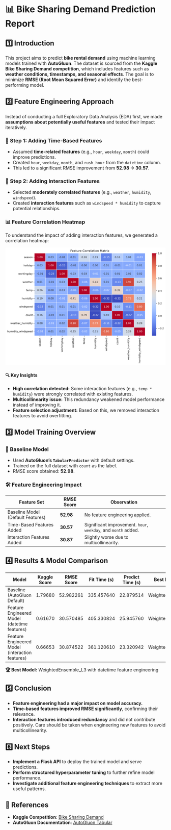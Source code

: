 # 📊 Bike Sharing Demand Prediction Report

## 1️⃣ Introduction  
This project aims to predict **bike rental demand** using machine learning models trained with **AutoGluon**. The dataset is sourced from the **Kaggle Bike Sharing Demand competition**, which includes features such as **weather conditions, timestamps, and seasonal effects**. The goal is to minimize **RMSE (Root Mean Squared Error)** and identify the best-performing model.  

## 2️⃣ Feature Engineering Approach  
Instead of conducting a full Exploratory Data Analysis (EDA) first, we made **assumptions about potentially useful features** and tested their impact iteratively.  

### **🔹 Step 1: Adding Time-Based Features**  
- Assumed **time-related features** (e.g., `hour`, `weekday`, `month`) could improve predictions.
- Created `hour`, `weekday`, `month`, and `rush_hour` from the `datetime` column.
- This led to a significant RMSE improvement from **52.98 → 30.57**.  

### **🔹 Step 2: Adding Interaction Features**  
- Selected **moderately correlated features** (e.g., `weather`, `humidity`, `windspeed`).
- Created **interaction features** such as `windspeed * humidity` to capture potential relationships.

### **📊 Feature Correlation Heatmap**
To understand the impact of adding interaction features, we generated a correlation heatmap:

![Feature Correlation Heatmap](plots/correlation_heatmap_remove_interactions.png)

#### **🔍 Key Insights**
- **High correlation detected:** Some interaction features (e.g., `temp * humidity`) were strongly correlated with existing features.
- **Multicollinearity issue:** This redundancy weakened model performance instead of improving it.
- **Feature selection adjustment:** Based on this, we removed interaction features to avoid overfitting.

## 3️⃣ Model Training Overview  
### 🏁 Baseline Model  
- Used **AutoGluon’s `TabularPredictor`** with default settings.
- Trained on the full dataset with `count` as the label.
- RMSE score obtained: **52.98**.  

### 🛠 Feature Engineering Impact  
| **Feature Set** | **RMSE Score** | **Observation** |
|---------------|-------------|----------------|
| Baseline Model (Default Features) | **52.98** | No feature engineering applied. |
| Time-Based Features Added | **30.57** | Significant improvement. `hour`, `weekday`, and `month` added. |
| Interaction Features Added | **30.87** | Slightly worse due to multicollinearity. |

## 4️⃣ Results & Model Comparison  
| Model | Kaggle Score | RMSE Score | Fit Time (s) | Predict Time (s) | Best Model Type |
|--------|-----------|-------------|-------------|----------------|----------------|
| Baseline (AutoGluon Default) | 1.79680 | 52.982261 | 335.457640 | 22.879514 | WeightedEnsemble_L3 |
| Feature Engineered Model (datetime features)| 0.61670 | 30.570485 | 405.330824 | 25.945760 | WeightedEnsemble_L3 |
| Feature Engineered Model (interaction features)| 0.66653 | 30.874522 | 361.120610 | 23.320942 | WeightedEnsemble_L3 |

**🏆 Best Model:** WeightedEnsemble_L3 with datetime feature engineering  

## 5️⃣ Conclusion  
- **Feature engineering had a major impact on model accuracy.**  
- **Time-based features improved RMSE significantly**, confirming their relevance.  
- **Interaction features introduced redundancy** and did not contribute positively. Care should be taken when engineering new features to avoid multicollinearity.  

## 6️⃣ Next Steps  
- **Implement a Flask API** to deploy the trained model and serve predictions.
- **Perform structured hyperparameter tuning** to further refine model performance.
- **Investigate additional feature engineering techniques** to extract more useful patterns.  

## 🔗 References  
- **Kaggle Competition**: [Bike Sharing Demand](https://www.kaggle.com/c/bike-sharing-demand)  
- **AutoGluon Documentation**: [AutoGluon Tabular](https://auto.gluon.ai/stable/tutorials/tabular/index.html)  

